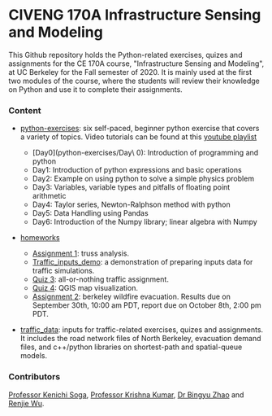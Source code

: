 # CIVENG 170A Infrastructure Sensing and Modeling
This Github repository holds the Python-related exercises, quizes and assignments for the CE 170A course, "Infrastructure Sensing and Modeling", at UC Berkeley for the Fall semester of 2020. It is mainly used at the first two modules of the course, where the students will review their knowledge on Python and use it to complete their assignments.

### Content
- [python-exercises](python-exercises): six self-paced, beginner python exercise that covers a variety of topics. Video tutorials can be found at this [youtube playlist](https://www.youtube.com/playlist?list=PLdML222URC1ZkKBuvMTNeLfv5LfiPZuyt)
  * [Day0](python-exercises/Day\ 0): Introduction of programming and python 
  * Day1: Introduction of python expressions and basic operations
  * Day2: Example on using python to solve a simple physics problem 
  * Day3: Variables, variable types and pitfalls of floating point arithmetic
  * Day4: Taylor series, Newton-Ralphson method with python
  * Day5: Data Handling using Pandas
  * Day6: Introduction of the Numpy library; linear algebra with Numpy 
 
- [homeworks](homeworks)
  * [Assignment 1](homeworks/hw1): truss analysis.
  * [Traffic_inputs_demo](homeworks/traffic_inputs_demo): a demonstration of preparing inputs data for traffic simulations.
  * [Quiz 3](homeworks/quiz3): all-or-nothing traffic assignment.
  * [Quiz 4](homeworks/quiz4): QGIS map visualization.
  * [Assignment 2](homeworks/hw2): berkeley wildfire evacuation. Results due on September 30th, 10:00 am PDT, report due on October 8th, 2:00 pm PDT.
  
- [traffic_data](traffic_data): inputs for traffic-related exercises, quizes and assignments. It includes the road network files of North Berkeley, evacuation demand files, and c++/python libraries on shortest-path and spatial-queue models. 

### Contributors
[Professor Kenichi Soga](https://ce.berkeley.edu/people/faculty/soga), [Professor Krishna Kumar](https://www.caee.utexas.edu/faculty/directory/krishna-kumar), [Dr Bingyu Zhao](http://geomechanics.berkeley.edu/people/zhao/) and [Renjie Wu](http://geomechanics.berkeley.edu/people/renjie-wu/).
